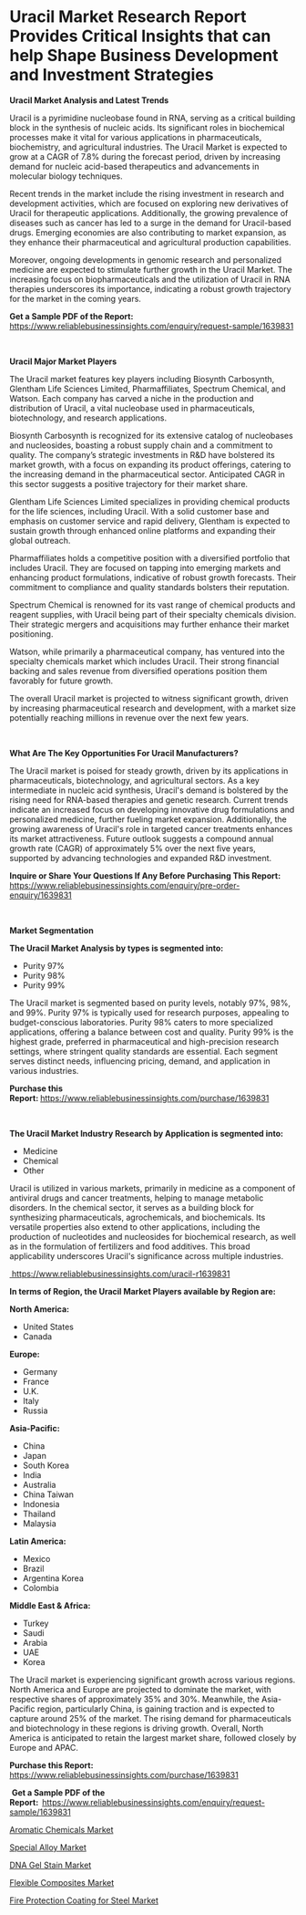 <p><h1>Uracil Market Research Report Provides Critical Insights that can help Shape Business Development and Investment Strategies</h1></p><p><strong>Uracil Market Analysis and Latest Trends</strong></p>
<p><p>Uracil is a pyrimidine nucleobase found in RNA, serving as a critical building block in the synthesis of nucleic acids. Its significant roles in biochemical processes make it vital for various applications in pharmaceuticals, biochemistry, and agricultural industries. The Uracil Market is expected to grow at a CAGR of 7.8% during the forecast period, driven by increasing demand for nucleic acid-based therapeutics and advancements in molecular biology techniques.</p><p>Recent trends in the market include the rising investment in research and development activities, which are focused on exploring new derivatives of Uracil for therapeutic applications. Additionally, the growing prevalence of diseases such as cancer has led to a surge in the demand for Uracil-based drugs. Emerging economies are also contributing to market expansion, as they enhance their pharmaceutical and agricultural production capabilities. </p><p>Moreover, ongoing developments in genomic research and personalized medicine are expected to stimulate further growth in the Uracil Market. The increasing focus on biopharmaceuticals and the utilization of Uracil in RNA therapies underscores its importance, indicating a robust growth trajectory for the market in the coming years.</p></p>
<p><strong>Get a Sample PDF of the Report:&nbsp;</strong> <a href="https://www.reliablebusinessinsights.com/enquiry/request-sample/1639831?utm_campaign=116&utm_medium=2&utm_source=Github&utm_content=ia&utm_term=31012025&utm_id=uracil">https://www.reliablebusinessinsights.com/enquiry/request-sample/1639831</a></p>
<p>&nbsp;</p>
<p><strong>Uracil Major Market Players</strong></p>
<p><p>The Uracil market features key players including Biosynth Carbosynth, Glentham Life Sciences Limited, Pharmaffiliates, Spectrum Chemical, and Watson. Each company has carved a niche in the production and distribution of Uracil, a vital nucleobase used in pharmaceuticals, biotechnology, and research applications.</p><p>Biosynth Carbosynth is recognized for its extensive catalog of nucleobases and nucleosides, boasting a robust supply chain and a commitment to quality. The company’s strategic investments in R&D have bolstered its market growth, with a focus on expanding its product offerings, catering to the increasing demand in the pharmaceutical sector. Anticipated CAGR in this sector suggests a positive trajectory for their market share.</p><p>Glentham Life Sciences Limited specializes in providing chemical products for the life sciences, including Uracil. With a solid customer base and emphasis on customer service and rapid delivery, Glentham is expected to sustain growth through enhanced online platforms and expanding their global outreach.</p><p>Pharmaffiliates holds a competitive position with a diversified portfolio that includes Uracil. They are focused on tapping into emerging markets and enhancing product formulations, indicative of robust growth forecasts. Their commitment to compliance and quality standards bolsters their reputation.</p><p>Spectrum Chemical is renowned for its vast range of chemical products and reagent supplies, with Uracil being part of their specialty chemicals division. Their strategic mergers and acquisitions may further enhance their market positioning.</p><p>Watson, while primarily a pharmaceutical company, has ventured into the specialty chemicals market which includes Uracil. Their strong financial backing and sales revenue from diversified operations position them favorably for future growth.</p><p>The overall Uracil market is projected to witness significant growth, driven by increasing pharmaceutical research and development, with a market size potentially reaching millions in revenue over the next few years.</p></p>
<p>&nbsp;</p>
<p><strong>What Are The Key Opportunities For Uracil Manufacturers?</strong></p>
<p><p>The Uracil market is poised for steady growth, driven by its applications in pharmaceuticals, biotechnology, and agricultural sectors. As a key intermediate in nucleic acid synthesis, Uracil's demand is bolstered by the rising need for RNA-based therapies and genetic research. Current trends indicate an increased focus on developing innovative drug formulations and personalized medicine, further fueling market expansion. Additionally, the growing awareness of Uracil's role in targeted cancer treatments enhances its market attractiveness. Future outlook suggests a compound annual growth rate (CAGR) of approximately 5% over the next five years, supported by advancing technologies and expanded R&D investment.</p></p>
<p><strong>Inquire or Share Your Questions If Any Before Purchasing This Report:</strong> <a href="https://www.reliablebusinessinsights.com/enquiry/pre-order-enquiry/1639831?utm_campaign=116&utm_medium=2&utm_source=Github&utm_content=ia&utm_term=31012025&utm_id=uracil">https://www.reliablebusinessinsights.com/enquiry/pre-order-enquiry/1639831</a></p>
<p>&nbsp;</p>
<p><strong>Market Segmentation</strong></p>
<p><strong>The Uracil Market Analysis by types is segmented into:</strong></p>
<p><ul><li>Purity 97%</li><li>Purity 98%</li><li>Purity 99%</li></ul></p>
<p><p>The Uracil market is segmented based on purity levels, notably 97%, 98%, and 99%. Purity 97% is typically used for research purposes, appealing to budget-conscious laboratories. Purity 98% caters to more specialized applications, offering a balance between cost and quality. Purity 99% is the highest grade, preferred in pharmaceutical and high-precision research settings, where stringent quality standards are essential. Each segment serves distinct needs, influencing pricing, demand, and application in various industries.</p></p>
<p><strong>Purchase this Report:&nbsp;</strong><a href="https://www.reliablebusinessinsights.com/purchase/1639831?utm_campaign=116&utm_medium=2&utm_source=Github&utm_content=ia&utm_term=31012025&utm_id=uracil">https://www.reliablebusinessinsights.com/purchase/1639831</a></p>
<p>&nbsp;</p>
<p><strong>The Uracil Market Industry Research by Application is segmented into:</strong></p>
<p><ul><li>Medicine</li><li>Chemical</li><li>Other</li></ul></p>
<p><p>Uracil is utilized in various markets, primarily in medicine as a component of antiviral drugs and cancer treatments, helping to manage metabolic disorders. In the chemical sector, it serves as a building block for synthesizing pharmaceuticals, agrochemicals, and biochemicals. Its versatile properties also extend to other applications, including the production of nucleotides and nucleosides for biochemical research, as well as in the formulation of fertilizers and food additives. This broad applicability underscores Uracil's significance across multiple industries.</p></p>
<p><a href="https://www.reliablebusinessinsights.com/uracil-r1639831?utm_campaign=116&utm_medium=2&utm_source=Github&utm_content=ia&utm_term=31012025&utm_id=uracil">&nbsp;https://www.reliablebusinessinsights.com/uracil-r1639831</a></p>
<p><strong>In terms of Region, the Uracil Market Players available by Region are:</strong></p>
<p>
    <p> <strong> North America: </strong>
        <ul>
            <li>United States</li>
            <li>Canada</li>
        </ul>
        </p> 
    <p> <strong> Europe: </strong>
        <ul>
            <li>Germany</li>
            <li>France</li>
            <li>U.K.</li>
            <li>Italy</li>
            <li>Russia</li>
        </ul>
        </p> 
    <p> <strong> Asia-Pacific: </strong>
        <ul>
            <li>China</li>
            <li>Japan</li>
            <li>South Korea</li>
            <li>India</li>
            <li>Australia</li>
            <li>China Taiwan</li>
            <li>Indonesia</li>
            <li>Thailand</li>
            <li>Malaysia</li>
        </ul>
        </p> 
    <p> <strong> Latin America: </strong>
        <ul>
            <li>Mexico</li>
            <li>Brazil</li>
            <li>Argentina Korea</li>
            <li>Colombia</li>
        </ul>
        </p> 
    <p> <strong> Middle East & Africa: </strong>
        <ul>
            <li>Turkey</li>
            <li>Saudi</li>
            <li>Arabia</li>
            <li>UAE</li>
            <li>Korea</li>
        </ul>
    </p>
    </p>
<p><p>The Uracil market is experiencing significant growth across various regions. North America and Europe are projected to dominate the market, with respective shares of approximately 35% and 30%. Meanwhile, the Asia-Pacific region, particularly China, is gaining traction and is expected to capture around 25% of the market. The rising demand for pharmaceuticals and biotechnology in these regions is driving growth. Overall, North America is anticipated to retain the largest market share, followed closely by Europe and APAC.</p></p>
<p><strong>Purchase this Report: </strong><a href="https://www.reliablebusinessinsights.com/purchase/1639831?utm_campaign=116&utm_medium=2&utm_source=Github&utm_content=ia&utm_term=31012025&utm_id=uracil">https://www.reliablebusinessinsights.com/purchase/1639831</a></p>
<p>&nbsp;<strong>Get a Sample PDF of the Report:&nbsp;&nbsp;</strong><a href="https://www.reliablebusinessinsights.com/enquiry/request-sample/1639831?utm_campaign=116&utm_medium=2&utm_source=Github&utm_content=ia&utm_term=31012025&utm_id=uracil">https://www.reliablebusinessinsights.com/enquiry/request-sample/1639831</a></p>
<p><strong></strong></p>
<p><p><a href="https://github.com/chongseney974/Market-Research-Report-List-1/blob/main/aromatic-chemicals-market.md?utm_campaign=116&utm_medium=2&utm_source=Github&utm_content=ia&utm_term=31012025&utm_id=uracil">Aromatic Chemicals Market</a></p><p><a href="https://github.com/darenph8er/Market-Research-Report-List-1/blob/main/special-alloy-market.md?utm_campaign=116&utm_medium=2&utm_source=Github&utm_content=ia&utm_term=31012025&utm_id=uracil">Special Alloy Market</a></p><p><a href="https://github.com/rosalinebhakta48/Market-Research-Report-List-1/blob/main/dna-gel-stain-market.md?utm_campaign=116&utm_medium=2&utm_source=Github&utm_content=ia&utm_term=31012025&utm_id=uracil">DNA Gel Stain Market</a></p><p><a href="https://github.com/ElviraLeka1962/Market-Research-Report-List-1/blob/main/flexible-composites-market.md?utm_campaign=116&utm_medium=2&utm_source=Github&utm_content=ia&utm_term=31012025&utm_id=uracil">Flexible Composites Market</a></p><p><a href="https://github.com/nathaliehurles7142/Market-Research-Report-List-1/blob/main/fire-protection-coating-for-steel-market.md?utm_campaign=116&utm_medium=2&utm_source=Github&utm_content=ia&utm_term=31012025&utm_id=uracil">Fire Protection Coating for Steel Market</a></p></p>
